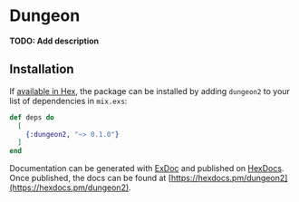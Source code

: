 # Dungeon

**TODO: Add description**

## Installation

If [available in Hex](https://hex.pm/docs/publish), the package can be installed
by adding `dungeon2` to your list of dependencies in `mix.exs`:

```elixir
def deps do
  [
    {:dungeon2, "~> 0.1.0"}
  ]
end
```

Documentation can be generated with [ExDoc](https://github.com/elixir-lang/ex_doc)
and published on [HexDocs](https://hexdocs.pm). Once published, the docs can
be found at [https://hexdocs.pm/dungeon2](https://hexdocs.pm/dungeon2).

